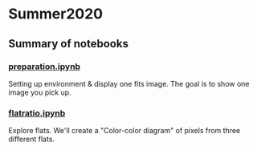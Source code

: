 # Summer2020
## Summary of notebooks
### [preparation.ipynb](preparation.ipynb)
Setting up environment & display one fits image. The goal is to show one image you pick up.
### [flatratio.ipynb](flatratio.ipynb)
Explore flats. We'll create a "Color-color diagram" of pixels from three different flats.
